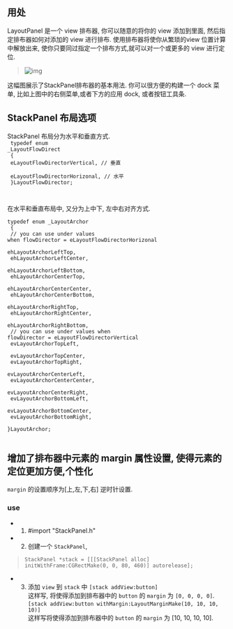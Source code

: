 ## 用处
LayoutPanel 是一个 view 排布器, 你可以随意的将你的 view 添加到里面, 然后指定排布器如何对添加的 view 进行排布.
使用排布器将使你从繁琐的view 位置计算中解放出来, 使你只要同过指定一个排布方式,就可以对一个或更多的 view 进行定位.

>![img](http://farm4.staticflickr.com/3684/9719064830_001b26b167.jpg)

这幅图展示了StackPanel排布器的基本用法.
你可以很方便的构建一个 dock 菜单, 比如上图中的右侧菜单,或者下方的应用 dock, 或者按钮工具条.

## StackPanel 布局选项

StackPanel 布局分为水平和垂直方式. <br/>
<code>
typedef enum _LayoutFlowDirect <br/>
{ 								<br/>
    eLayoutFlowDirectorVertical, // 垂直 <br/>
    eLayoutFlowDirectorHorizonal, // 水平 <br/>
}LayoutFlowDirector; <br/>
</code>

在水平和垂直布局中, 又分为上中下, 左中右对齐方式. <br/>
<code>
typedef enum _LayoutArchor <br/>
{							<br/>
    // you can use under values when flowDirector =  eLayoutFlowDirectorHorizonal <br/>
    ehLayoutArchorLeftTop,<br/>
    ehLayoutArchorLeftCenter,<br/>
    ehLayoutArchorLeftBottom,<br/>
    ehLayoutArchorCenterTop, <br/>
    ehLayoutArchorCenterCenter, <br/>
    ehLayoutArchorCenterBottom, <br/>
    ehLayoutArchorRightTop, <br/>
    ehLayoutArchorRightCenter, <br/>
    ehLayoutArchorRightBottom, <br/>
    // you can use under values when flowDirector =  eLayoutFlowDirectorVertical <br/>
    evLayoutArchorTopLeft, <br/>
    evLayoutArchorTopCenter, <br/>
    evLayoutArchorTopRight, <br/>
    evLayoutArchorCenterLeft, <br/>
    evLayoutArchorCenterCenter, <br/>
    evLayoutArchorCenterRight, <br/>
    evLayoutArchorBottomLeft, <br/>
    evLayoutArchorBottomCenter, <br/>
    evLayoutArchorBottomRight, <br/>
}LayoutArchor; <br/>
</code>


## 增加了排布器中元素的 margin 属性设置, 使得元素的定位更加方便,个性化
`margin` 的设置顺序为[上,左,下,右] 逆时针设置.
### use
+ 1. #import "StackPanel.h"

+ 2. 创建一个 `StackPanel`, 
>`StackPanel *stack = [[[StackPanel alloc] initWithFrame:CGRectMake(0, 0, 80, 460)] autorelease];`

+ 3. 添加 `view` 到 `stack` 中 
`[stack addView:button]` <br/>
这样写, 将使得添加到排布器中的 `button` 的 `margin` 为 `[0, 0, 0, 0]`. 
`[stack addView:button withMargin:LayoutMarginMake(10, 10, 10, 10)]` <br/>
这样写将使得添加到排布器中的 `button` 的 `margin` 为 [10, 10, 10, 10].




